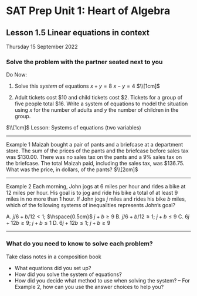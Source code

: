 # SAT Prep Unit 1: Heart of Algebra

## Lesson 1.5 Linear equations in context

Thursday 15 September 2022

### Solve the problem with the partner seated next to you

Do Now: 
1. Solve this _system_ of equations
$x+y=8$
$x-y=4$
$\\[1cm]$

1. Adult tickets cost \$10 and child tickets cost \$2. Tickets for a group of five people total \$16. Write a system of equations to model the situation using $x$ for the number of adults and $y$ the number of children in the group.

$\\[1cm]$
Lesson: Systems of equations (two variables)
__________

Example 1
Maizah bought a pair of pants and a briefcase at a department store. The sum of the prices of the pants and the briefcase before sales tax was \$130.00. There was no sales tax on the pants and a 9% sales tax on the briefcase. The total Maizah paid, including the sales tax, was \$136.75. What was the price, in dollars, of the pants?
$\\[2cm]$
__________
Example 2
Each morning, John jogs at 6 miles per hour and rides a bike at 12 miles per hour. His goal is to jog and ride his bike a total of at least 9 miles in no more than 1 hour. If John jogs $j$ miles and rides his bike $b$ miles, which of the following systems of inequalities represents John’s goal?

  A. $j/6+b/12<1$; $\hspace{0.5cm}$ $j+b≥9$ 
  B. $j/6+b/12≥1$; $j+b≤9$
  C. $6j+12b≥9$; $j+b≤1$
  D. $6j+12b≤1$; $j+b≥9$

__________

### What do you need to know to solve each problem?

Take class notes in a composition book

* What equations did you set up?
* How did you solve the system of equations?
* How did you decide what method to use when solving the system? – For Example 2, how can you use the answer choices to help you?

